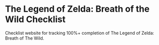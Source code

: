 # The Legend of Zelda: Breath of the Wild Checklist

Checklist website for tracking 100%+ completion of The Legend of Zelda: Breath of The Wild.
